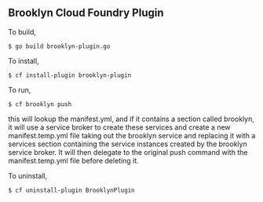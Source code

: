 Brooklyn Cloud Foundry Plugin
-----------------------------
To build,

    $ go build brooklyn-plugin.go

To install,

    $ cf install-plugin brooklyn-plugin

To run,

    $ cf brooklyn push

this will lookup the manifest.yml, and if it contains a section
called brooklyn, it will use a service broker to create these
services and create a new manifest.temp.yml file taking out
the brooklyn service and replacing it with a services section
containing the service instances created by the brooklyn service
broker. It will then delegate to the original push command with
the manifest.temp.yml file before deleting it.

To uninstall,

    $ cf uninstall-plugin BrooklynPlugin
